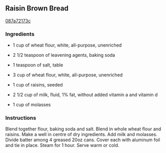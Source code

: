 ## Raisin Brown Bread

[087a72173c](http://www.food.com/recipe/raisin-brown-bread-429452)

### Ingredients

 - 1 cup of wheat flour, white, all-purpose, unenriched

 - 2 1/2 teaspoon of leavening agents, baking soda

 - 1 teaspoon of salt, table

 - 3 cup of wheat flour, white, all-purpose, unenriched

 - 1 cup of raisins, seeded

 - 2 1/2 cup of milk, fluid, 1% fat, without added vitamin a and vitamin d

 - 1 cup of molasses

### Instructions

Blend together flour, baking soda and salt. Blend in whole wheat flour and raisins. Make a well in centre of dry ingredients. Add milk and molasses. Divide batter among 4 greased 20oz cans. Cover each with aluminum foil and tie in place. Steam for 1 hour. Serve warm or cold.